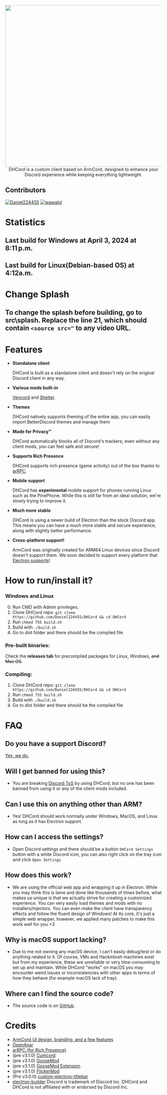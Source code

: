 
<div align="center">
<img src="https://cdn.discordapp.com/attachments/1217558696641433681/1225236410144133251/Wide310x150Logo.png?ex=66206553&is=660df053&hm=5fa181a93254fcf4bcf1c9f4bcc6762016f5521eae73a9cce5df5443bdb76695&" width="520">
 <br>DHCord is a custom client based on ArmCord, designed to enhance your Discord experience while keeping everything lightweight. 
</div>

## Contributors
[<img alt="Daniel224455" src="https://images.weserv.nl/?url=https://avatars.githubusercontent.com/u/90069111?v=4&w=45&fit=cover&mask=circle&maxage=7d" />](https://github.com/Daniel224455)
[<img alt="wawalol" src="https://images.weserv.nl/?url=https://avatars.githubusercontent.com/u/126290309?v=4&w=45&fit=cover&mask=circle&maxage=7d" />](https://github.com/wawaloll)

# Statistics
## Last build for Windows at April 3, 2024 at 8:11 p.m.
## Last build for Linux(Debian-based OS) at 4:12a.m.

# Change Splash
## To change the splash before building, go to src\splash. Replace the line 21, which should contain `<source src="` to any video URL.
# Features

- **Standalone client** 

   DHCord is built as a standalone client and doesn't rely on the original Discord client in any way.

- **Various mods built-in**
 
   [Vencord](https://github.com/Vendicated/Vencord) and [Shelter](https://github.com/uwu/shelter).

- **Themes**

   DHCord natively supports theming of the entire app, you can easily import BetterDiscord themes and manage them

- **Made for Privacy™**

   DHCord automatically blocks all of Discord's trackers; even without any client mods, you can feel safe and secure!

- **Supports Rich Presence**

   DHCord supports rich presence (game activity) out of the box thanks to [arRPC](https://arrpc.openasar.dev).
   
- **Mobile support**

   DHCord has **experimental** mobile support for phones running Linux such as the PinePhone. While this is still far from an ideal solution, we're slowly trying to improve it.

- **Much more stable**

   DHCord is using a newer build of Electron than the stock Discord app. This means you can have a much more stable and secure experience, along with slightly better performance.


- **Cross-platform support!**

   ArmCord was originally created for ARM64 Linux devices since Discord doesn't support them. We soon decided to support every platform that [Electron supports](https://github.com/electron/electron#platform-support)!
  
# How to run/install it?

### Windows and Linux
 0. Run CMD with Admin privileges.    
 1. Clone DHCord repo: `git clone https://github.com/Daniel224455/DHCord && cd DHCord`    
 2. Run `chmod 755 build.sh`
 3. Build with `./build.sh`   
 4. Go to dist folder and there should be the compiled file  


### Pre-built binaries:
 Check the **releases tab** for precompiled packages for Linux, Windows, <s>and Mac OS</s>.  

### Compiling:
 1. Clone DHCord repo: `git clone https://github.com/Daniel224455/DHCord && cd DHCord`    
 2. Run `chmod 755 build.sh`
 3. Build with `./build.sh`   
 4. Go to dist folder and there should be the compiled file  


# FAQ
## Do you have a support Discord?

[Yes, we do.](https://discord.gg/jNYKGYfQ)

## Will I get banned for using this?   
- You are breaking [Discord ToS](https://discord.com/terms#software-in-discord%E2%80%99s-services) by using DHCord, but no one has been banned from using it or any of the client mods included.

## Can I use this on anything other than ARM?
- Yes! DHCord should work normally under Windows, MacOS, and Linux as long as it has Electron support.  

## How can I access the settings?
- Open Discord settings and there should be a button `DHCord Settings` button with a white Discord icon, you can also right click on the tray icon and click `Open Settings`

## How does this work?   
- We are using the official web app and wrapping it up in Electron. While you may think this is lame and done like thousands of times before, what makes us unique is that we actually strive for creating a customized experience. You can very easily load themes and mods with no installers/injectors. You can even make the client have transparency effects and follow the fluent design of Windows! At its core, it's just a simple web wrapper, however, we applied many patches to make this work well for you <3

## Why is macOS support lacking?
- Due to me not owning any macOS device, I can't easily debug/test or do anything related to it. Of course, VMs and Hackintosh machines exist but from my experience, these are unreliable or very time-consuming to set up and maintain. While DHCord "works" on macOS you may encounter weird issues or inconsistencies with other apps in terms of how they behave (for example macOS lack of tray).

## Where can I find the source code?
- The source code is on [GitHub](https://github.com/Daniel224455/DHCord).


# Credits
- [ArmCord UI design, branding, and a few features](https://github.com/kckarnige)
- [OpenAsar](https://github.com/GooseMod/OpenAsar)
- [arRPC (for Rich Presence)](https://github.com/OpenAsar/arrpc)
- (pre v3.1.0) [Cumcord](https://github.com/Cumcord/Cumcord)
- (pre v3.1.0) [GooseMod](https://github.com/GooseMod/GooseMod)
- (pre v3.1.0) [GooseMod Extension](https://github.com/GooseMod/extension)
- (pre v3.1.0) [FlickerMod](https://github.com/FlickerMod)
- (Pre v3.0.0) [custom-electron-titlebar](https://github.com/AlexTorresSk/custom-electron-titlebar)
- [electron-builder](https://electron.build)
Discord is trademark of Discord Inc. DHCord and DHCord is not affiliated with or endorsed by Discord Inc. 


